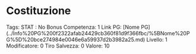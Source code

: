 # Costituzione

Tags: STAT
: No
Bonus Competenza: 1
Link PG: [Nome PG] (../Info%20PG%200f2322afab24429cb360f81d9f366fbc/%5BNome%20PG%5D%20bce274984e0046e6a59937d2b3982a25.md)
Livello: 1
Modificatore: 0
Tiro Salvezza: 0
Valore: 10
